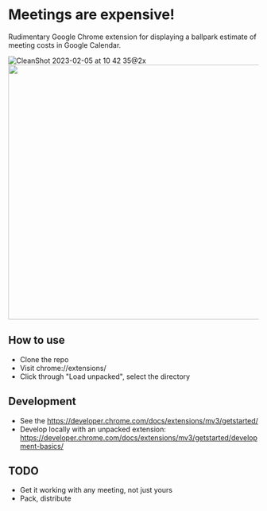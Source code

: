 # Meetings are expensive!

Rudimentary Google Chrome extension for displaying a ballpark estimate of meeting costs in Google Calendar.

![CleanShot 2023-02-05 at 10 42 35@2x](https://user-images.githubusercontent.com/12004/216829562-47cc4665-ec71-4173-97ec-5be2469656d2.png)
<img src="https://user-images.githubusercontent.com/12004/216829562-47cc4665-ec71-4173-97ec-5be2469656d2.png" width="512">

## How to use

- Clone the repo
- Visit chrome://extensions/
- Click through "Load unpacked", select the directory

## Development

- See the https://developer.chrome.com/docs/extensions/mv3/getstarted/
- Develop locally with an unpacked extension: https://developer.chrome.com/docs/extensions/mv3/getstarted/development-basics/

## TODO

- Get it working with any meeting, not just yours
- Pack, distribute
